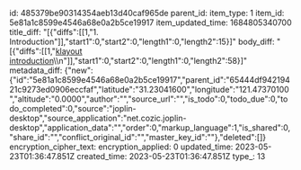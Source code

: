 id: 485379be90314354aeb13d40caf965de
parent_id: 
item_type: 1
item_id: 5e81a1c8599e4546a68e0a2b5ce19917
item_updated_time: 1684805340700
title_diff: "[{\"diffs\":[[1,\"1. Introduction\"]],\"start1\":0,\"start2\":0,\"length1\":0,\"length2\":15}]"
body_diff: "[{\"diffs\":[[1,\"[klayout introduction](https://www.klayout.de/intro.html)\\\n\"]],\"start1\":0,\"start2\":0,\"length1\":0,\"length2\":58}]"
metadata_diff: {"new":{"id":"5e81a1c8599e4546a68e0a2b5ce19917","parent_id":"65444df94219421c9273ed0906eccfaf","latitude":"31.23041600","longitude":"121.47370100","altitude":"0.0000","author":"","source_url":"","is_todo":0,"todo_due":0,"todo_completed":0,"source":"joplin-desktop","source_application":"net.cozic.joplin-desktop","application_data":"","order":0,"markup_language":1,"is_shared":0,"share_id":"","conflict_original_id":"","master_key_id":""},"deleted":[]}
encryption_cipher_text: 
encryption_applied: 0
updated_time: 2023-05-23T01:36:47.851Z
created_time: 2023-05-23T01:36:47.851Z
type_: 13